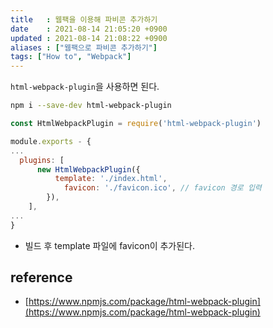 ```yaml
---
title   : 웹팩을 이용해 파비콘 추가하기 
date    : 2021-08-14 21:05:20 +0900
updated : 2021-08-14 21:08:22 +0900
aliases : ["웹팩으로 파비콘 추가하기"]
tags: ["How to", "Webpack"]
---
```


`html-webpack-plugin`을 사용하면 된다.  
```bash
npm i --save-dev html-webpack-plugin
```

```javascript
const HtmlWebpackPlugin = require('html-webpack-plugin')

module.exports - {
...
  plugins: [
	  new HtmlWebpackPlugin({
		  template: './index.html',
			favicon: './favicon.ico', // favicon 경로 입력 
		}),
	],
...
}
```
- 빌드 후 template 파일에 favicon이 추가된다.  
	
## reference
- [https://www.npmjs.com/package/html-webpack-plugin](https://www.npmjs.com/package/html-webpack-plugin)	
